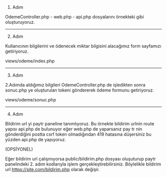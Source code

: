 1. Adım

OdemeController.php - web.php - api.php dosyalarını örnekteki gibi oluşturuyoruz.

---------------------

2. Adım

Kullanıcının bilgilerini ve ödenecek miktar bilgisini alacağımız form sayfamızı getiriyoruz.

views/odeme/index.php 

--------------------

3. Adım

2.Adımda aldığımız bilgileri OdemeController.php de işledikten sonra sonuc.php ye oluşturulan tokeni göndererek ödeme formunu getiriyoruz.


views/odeme/sonuc.php 


--------------------


4. Adım

Bildirim url yi paytr paneline tanımlıyoruz. Bu örnekte bildirim urlnin route yapısı api.php de bulunuyor eğer web.php de yaparsanız pay tr nin gönderdiğini postta csrf token olmadığından 419 hatasına düşersiniz bu yüzden api.php de yapıyoruz.



(OPSİYONEL)

Eğer bildirim url çalışmıyorsa public/bildirim.php dosyası oluşuturup paytr panelindeki 2. adım kodlarıyla işlem gerçekleştirebilirsiniz. Böylelikle bildirim url https://site.com/bildirim.php olarak değişir.



